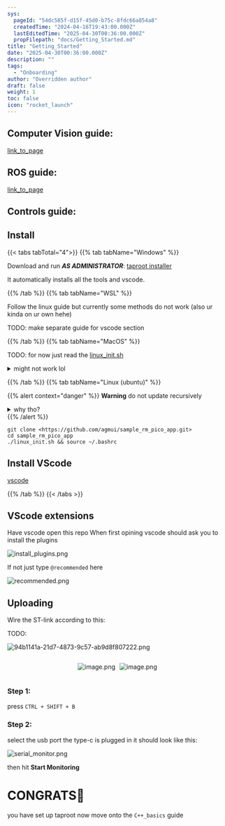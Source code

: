 ```yaml
---
sys:
  pageId: "54dc585f-d15f-45d0-b75c-8fdc66a854a8"
  createdTime: "2024-04-16T19:43:00.000Z"
  lastEditedTime: "2025-04-30T00:36:00.000Z"
  propFilepath: "docs/Getting_Started.md"
title: "Getting_Started"
date: "2025-04-30T00:36:00.000Z"
description: ""
tags:
  - "Onboarding"
author: "Overridden author"
draft: false
weight: 1
toc: false
icon: "rocket_launch"
---
```


## Computer Vision guide:

[link_to_page](86d45bc0-388b-4d26-8848-44f255f73d0e)

## ROS guide:

[link_to_page](3c76c1de-ec8f-46d6-8b0a-294005edc2d5)

## Controls guide:

## Install

{{< tabs tabTotal="4">}}
{{% tab tabName="Windows" %}}

Download and run _**AS ADMINISTRATOR**_: [taproot installer](https://github.com/Thornbots/TeachingFreshies/releases/tag/1.0)

It automatically installs all the tools and vscode.

{{% /tab %}}
{{% tab tabName="WSL" %}}

Follow the linux guide but currently some methods do not work (also ur kinda on ur own hehe)

TODO: make separate guide for vscode section

{{% /tab %}}
{{% tab tabName="MacOS" %}}

TODO: for now just read the [linux_init.sh](https://github.com/agmui/sample_rm_pico_app/blob/main/linux_init.sh)

<details>
<summary>might not work lol</summary>

`brew install libusb pkg-config`

Next install: [vscode](https://code.visualstudio.com/Download)

</details>

{{% /tab %}}
{{% tab tabName="Linux (ubuntu)" %}}

{{% alert context="danger" %}}
**Warning** do not update recursively
<details>
<summary>why tho?</summary>
There are some submodules that may go on for a while (like tinyusb) and I highly
recommend you don't need to get them.
If you want to see what submodules I update just look in `linux_init.sh`
</details>
{{% /alert %}}

```shell
git clone <https://github.com/agmui/sample_rm_pico_app.git>
cd sample_rm_pico_app
./linux_init.sh && source ~/.bashrc
```

## Install VScode

[vscode](https://code.visualstudio.com/Download)

{{% /tab %}}
{{< /tabs >}}

## VScode extensions

Have vscode open this repo
When first opining vscode should ask you to install the plugins

![install_plugins.png](https://prod-files-secure.s3.us-west-2.amazonaws.com/d518164a-d88e-44d1-a4ee-3adb3bd8bce0/89bd30f0-1825-4e77-867b-0a41ce370880/install_plugins.png?X-Amz-Algorithm=AWS4-HMAC-SHA256&X-Amz-Content-Sha256=UNSIGNED-PAYLOAD&X-Amz-Credential=ASIAZI2LB46675BHIH7Z%2F20250626%2Fus-west-2%2Fs3%2Faws4_request&X-Amz-Date=20250626T041824Z&X-Amz-Expires=3600&X-Amz-Security-Token=IQoJb3JpZ2luX2VjEFwaCXVzLXdlc3QtMiJIMEYCIQCdN9V7%2F5hiFBbBxeOft%2FOB3zPUvHLxfrltdOHBApjEEwIhAJ6CHis%2FyK7CW0QlT1eAu56nWa4OcqkdklXK6wssLwAoKv8DCFUQABoMNjM3NDIzMTgzODA1IgxnCV9im6cbS2VuudYq3ANpgOemIhs95gsmChmcz2HY4llW117lGjsFQIqr0pmJjFvDBHEFZZknx8EwyQIw78FHU7jAH1kmmTJMbl6kjnFirtnqcET7LZAlrPIYOsRyzSzTxw2z4n3jD4fmkPH%2B6pagxJlhI%2BuZQdgu9CzMVu8rXCuBWGoIhg6aOBCY%2BKsoJdvOJYsD3s8fa21WF2PFAVvWYk8x0%2FUn7Xn4Rkx2WBcFefmxvFjMJtg24cf6JHCQ1%2F05CRjdY1ZCYsaGqvQLJ79LvB0TvMFEKfeI%2B37FKXMLtys33hW5EnrxP%2B67ANWJtZHSeNtAyJ6qI0z%2FgiEIxbMcwk1EMZC%2FcfbBr8mcBXG3K15ShQIjl0uN00NMz%2FVnIN%2FyENkwbJKy8A9fCxKZyJYTk2HyTHYXCB97lke%2F8oEOXsWYkdJmNir44Jb%2FHAhFUcNFJneApgHcgNDX742aMp9F%2FizccKX%2B1aBhG6W4QYeoHUK7%2B9ufJVuEh4Td9e6j8yf5yimvB1xOMoWrlypEe%2Fmw%2Fax3IPjeAWkQ83eMUy2UphDUvlTNT8C9dhyFfUIsPVU0kjVWwnKgbrwPIeFbIfZbiDXO3yG97pLmx7qzj0L5F%2FEfLvCMVpwav53%2BH2Oj8shpxp7GIDT3FFsVDjCtifPCBjqkAeMlW8Pjhp15oKGMMUpCRTt0whTdF8%2F%2BXB1V13Ce9C%2F9Lchd7wsfI1x0ZaDi%2Bv6yrVqPnLsyFKJ6uoCCwfnhrwsut%2FRVt%2BP8B1UIJ9MEBYElnjlohAwPcrDm9h9m6jHSWEOiHZkl8X7I0mA41OvWbunj5EZqSNEWyXd2FSWsV19Lrn9BCY65ykRSpgpMgylqI6i9Lig2sfAyzrJBdZzq%2FQVyp6lQ&X-Amz-Signature=fb223ccee03ea2778012921978a2ebbd11302160eee7c0e800c6fdbc3dcd7fb9&X-Amz-SignedHeaders=host&x-amz-checksum-mode=ENABLED&x-id=GetObject)

If not just type `@recommended` here  

![recommended.png](https://prod-files-secure.s3.us-west-2.amazonaws.com/d518164a-d88e-44d1-a4ee-3adb3bd8bce0/61e661e9-5d85-4dfc-be0d-8d2097a5e793/recommended.png?X-Amz-Algorithm=AWS4-HMAC-SHA256&X-Amz-Content-Sha256=UNSIGNED-PAYLOAD&X-Amz-Credential=ASIAZI2LB46675BHIH7Z%2F20250626%2Fus-west-2%2Fs3%2Faws4_request&X-Amz-Date=20250626T041824Z&X-Amz-Expires=3600&X-Amz-Security-Token=IQoJb3JpZ2luX2VjEFwaCXVzLXdlc3QtMiJIMEYCIQCdN9V7%2F5hiFBbBxeOft%2FOB3zPUvHLxfrltdOHBApjEEwIhAJ6CHis%2FyK7CW0QlT1eAu56nWa4OcqkdklXK6wssLwAoKv8DCFUQABoMNjM3NDIzMTgzODA1IgxnCV9im6cbS2VuudYq3ANpgOemIhs95gsmChmcz2HY4llW117lGjsFQIqr0pmJjFvDBHEFZZknx8EwyQIw78FHU7jAH1kmmTJMbl6kjnFirtnqcET7LZAlrPIYOsRyzSzTxw2z4n3jD4fmkPH%2B6pagxJlhI%2BuZQdgu9CzMVu8rXCuBWGoIhg6aOBCY%2BKsoJdvOJYsD3s8fa21WF2PFAVvWYk8x0%2FUn7Xn4Rkx2WBcFefmxvFjMJtg24cf6JHCQ1%2F05CRjdY1ZCYsaGqvQLJ79LvB0TvMFEKfeI%2B37FKXMLtys33hW5EnrxP%2B67ANWJtZHSeNtAyJ6qI0z%2FgiEIxbMcwk1EMZC%2FcfbBr8mcBXG3K15ShQIjl0uN00NMz%2FVnIN%2FyENkwbJKy8A9fCxKZyJYTk2HyTHYXCB97lke%2F8oEOXsWYkdJmNir44Jb%2FHAhFUcNFJneApgHcgNDX742aMp9F%2FizccKX%2B1aBhG6W4QYeoHUK7%2B9ufJVuEh4Td9e6j8yf5yimvB1xOMoWrlypEe%2Fmw%2Fax3IPjeAWkQ83eMUy2UphDUvlTNT8C9dhyFfUIsPVU0kjVWwnKgbrwPIeFbIfZbiDXO3yG97pLmx7qzj0L5F%2FEfLvCMVpwav53%2BH2Oj8shpxp7GIDT3FFsVDjCtifPCBjqkAeMlW8Pjhp15oKGMMUpCRTt0whTdF8%2F%2BXB1V13Ce9C%2F9Lchd7wsfI1x0ZaDi%2Bv6yrVqPnLsyFKJ6uoCCwfnhrwsut%2FRVt%2BP8B1UIJ9MEBYElnjlohAwPcrDm9h9m6jHSWEOiHZkl8X7I0mA41OvWbunj5EZqSNEWyXd2FSWsV19Lrn9BCY65ykRSpgpMgylqI6i9Lig2sfAyzrJBdZzq%2FQVyp6lQ&X-Amz-Signature=e292760eef8a6b97f7f6faf05c7fb4900baa38553d3291c76e5e4a32c998780d&X-Amz-SignedHeaders=host&x-amz-checksum-mode=ENABLED&x-id=GetObject)

## Uploading

Wire the ST-link according to this:

TODO:

![94b1141a-21d7-4873-9c57-ab9d8f807222.png](https://prod-files-secure.s3.us-west-2.amazonaws.com/d518164a-d88e-44d1-a4ee-3adb3bd8bce0/e5fad17d-ab82-4300-9f4c-505ab4b1202c/94b1141a-21d7-4873-9c57-ab9d8f807222.png?X-Amz-Algorithm=AWS4-HMAC-SHA256&X-Amz-Content-Sha256=UNSIGNED-PAYLOAD&X-Amz-Credential=ASIAZI2LB46675BHIH7Z%2F20250626%2Fus-west-2%2Fs3%2Faws4_request&X-Amz-Date=20250626T041824Z&X-Amz-Expires=3600&X-Amz-Security-Token=IQoJb3JpZ2luX2VjEFwaCXVzLXdlc3QtMiJIMEYCIQCdN9V7%2F5hiFBbBxeOft%2FOB3zPUvHLxfrltdOHBApjEEwIhAJ6CHis%2FyK7CW0QlT1eAu56nWa4OcqkdklXK6wssLwAoKv8DCFUQABoMNjM3NDIzMTgzODA1IgxnCV9im6cbS2VuudYq3ANpgOemIhs95gsmChmcz2HY4llW117lGjsFQIqr0pmJjFvDBHEFZZknx8EwyQIw78FHU7jAH1kmmTJMbl6kjnFirtnqcET7LZAlrPIYOsRyzSzTxw2z4n3jD4fmkPH%2B6pagxJlhI%2BuZQdgu9CzMVu8rXCuBWGoIhg6aOBCY%2BKsoJdvOJYsD3s8fa21WF2PFAVvWYk8x0%2FUn7Xn4Rkx2WBcFefmxvFjMJtg24cf6JHCQ1%2F05CRjdY1ZCYsaGqvQLJ79LvB0TvMFEKfeI%2B37FKXMLtys33hW5EnrxP%2B67ANWJtZHSeNtAyJ6qI0z%2FgiEIxbMcwk1EMZC%2FcfbBr8mcBXG3K15ShQIjl0uN00NMz%2FVnIN%2FyENkwbJKy8A9fCxKZyJYTk2HyTHYXCB97lke%2F8oEOXsWYkdJmNir44Jb%2FHAhFUcNFJneApgHcgNDX742aMp9F%2FizccKX%2B1aBhG6W4QYeoHUK7%2B9ufJVuEh4Td9e6j8yf5yimvB1xOMoWrlypEe%2Fmw%2Fax3IPjeAWkQ83eMUy2UphDUvlTNT8C9dhyFfUIsPVU0kjVWwnKgbrwPIeFbIfZbiDXO3yG97pLmx7qzj0L5F%2FEfLvCMVpwav53%2BH2Oj8shpxp7GIDT3FFsVDjCtifPCBjqkAeMlW8Pjhp15oKGMMUpCRTt0whTdF8%2F%2BXB1V13Ce9C%2F9Lchd7wsfI1x0ZaDi%2Bv6yrVqPnLsyFKJ6uoCCwfnhrwsut%2FRVt%2BP8B1UIJ9MEBYElnjlohAwPcrDm9h9m6jHSWEOiHZkl8X7I0mA41OvWbunj5EZqSNEWyXd2FSWsV19Lrn9BCY65ykRSpgpMgylqI6i9Lig2sfAyzrJBdZzq%2FQVyp6lQ&X-Amz-Signature=80d7d78a055034f0c3e21801032f16e390aa41b62c0d6e5c8a8bb021f8c68997&X-Amz-SignedHeaders=host&x-amz-checksum-mode=ENABLED&x-id=GetObject)

<div style="display: flex;flex-direction: row; column-gap:10px; max-width: 630px;justify-content: center;">
<div>

![image.png](https://prod-files-secure.s3.us-west-2.amazonaws.com/d518164a-d88e-44d1-a4ee-3adb3bd8bce0/210ecb78-1116-4d7b-b9b7-2292f66fa2c2/image.png?X-Amz-Algorithm=AWS4-HMAC-SHA256&X-Amz-Content-Sha256=UNSIGNED-PAYLOAD&X-Amz-Credential=ASIAZI2LB4667KUBUVKL%2F20250626%2Fus-west-2%2Fs3%2Faws4_request&X-Amz-Date=20250626T041825Z&X-Amz-Expires=3600&X-Amz-Security-Token=IQoJb3JpZ2luX2VjEFwaCXVzLXdlc3QtMiJHMEUCIHV1nOjnzjBVN%2FCKBN%2FxSJLUYueq7ESOlxbA0cy%2FHA4pAiEAltjA2JIj%2BpkEl91nX8JY%2BwhQ%2FTNFR6eA2WwPpvgbmRoq%2FwMIVRAAGgw2Mzc0MjMxODM4MDUiDDzYXw5vXFGhwrpvZSrcAxN7PZfjyWmJI7qWS7pakfYBVnIz91f%2BfQPZcqgWn8YVUA6D8f93Hfp4TdewCyRJ9Mws8PLuDcDbXF4JTQBLEYQx9PwE7tYQb0Pegs2NwuSmVslHyMLcIWaVjo1IdpPJUJLe%2FgUqi3BOZnYlnPWYKBHgKn8LmqReVKYP9CcdSu178T6jSCPCS4PB4V0sbbcbfUM4vSW%2FzJz1w2rREHdskjGDzHIeA4aIf86bbhcZIibTz6KLGaFzj5OG9mQYLMRmIt8WIiZNOngPaFrToW25BmqbLY4amqREICnod%2FWdGSuVl0hzPEmyL1iGW4fevgpNtG8MQNPjTl%2Fe9Le0ARAQNJkXYXjhirIoadsaD%2BxKpW6xYnfAIikyOCYKdDAU3hBeQumEUnsGmcA4AQWYGT0YVczGrd3srn%2F%2B0tVc%2BvZw8OXr1dxYKlj9m%2F8m44Pyy96pIwtwwwI3Il%2BOfuCT%2B3zQvtWVMH%2Fv0aIV1gLcebowk6nm0wl6EYh6VRVSEfMZIadtq4vTZJfs3iIi8dYJ77YcvuWmdbmqtwgRDu8uffxFh4hCWcm9Jkr4AC5uLautWCYDkIAswqNY7s98NIIlUKRzXgB2fZPl%2BbqYHZdMWt8sMsPT7gjgP2QsniUBetlnMNuI88IGOqUB4LW0yjWTMoyEzpSzoan2AEOLkr6hPw98yWpfUe0E1lyEpyNbJnO6JOTwD1KtilppNpBmPQugcFzvetUZdS48H9XG8hqrugGinQZx38i0Ue4NI4GDlj6m5KoYcdgO9DhNGJdn%2B5%2BJOWBcOoI971RWSc%2BOCdzEXdu%2F4g6ZNI2sSPY66NGlyIWdn6ss6Lx5V2jiYHZINx6o5c%2BW4aiHcWXsTImULxlr&X-Amz-Signature=98f206f4fb5b5c8fa33768b2d2eb31aeefe4c59e0709780c792ea0ae633c0d38&X-Amz-SignedHeaders=host&x-amz-checksum-mode=ENABLED&x-id=GetObject)

</div>
<div>

![image.png](https://prod-files-secure.s3.us-west-2.amazonaws.com/d518164a-d88e-44d1-a4ee-3adb3bd8bce0/33a0fd0f-8ca6-4a86-8e09-26e95ded1fff/image.png?X-Amz-Algorithm=AWS4-HMAC-SHA256&X-Amz-Content-Sha256=UNSIGNED-PAYLOAD&X-Amz-Credential=ASIAZI2LB466RT7KXKOM%2F20250626%2Fus-west-2%2Fs3%2Faws4_request&X-Amz-Date=20250626T041825Z&X-Amz-Expires=3600&X-Amz-Security-Token=IQoJb3JpZ2luX2VjEFwaCXVzLXdlc3QtMiJGMEQCIBJGaMYz7%2F3M064Zyt3ZJc5kqIbOOrXUFjA7pRwV4ZRuAiBlvAkjRps9TIPUmEFznWhmpl7pltKzYC%2BKGWvnhSQD0yr%2FAwhVEAAaDDYzNzQyMzE4MzgwNSIMke730AsEgEQwtB1TKtwD6SPQvhhm9VQ%2BMx%2B%2FKVV664tkPnVJx2nROniFdCnq2%2FJf9n8Spj6pekGOovkW%2FvZTwnhrNi7dYXWKMwYCsxtqPKjlECpP4RFEiZxE7oAJJ4Wso0d3YWvSP%2F28APobBxwgpcVQWuDBaae9oemLQ1Px7rsFnZbMmTcqw7YrCogD8o8Dr8zIoFcGRLK1Ch5G1Wt2SP1I1rCSZ5QkxviMyk8vp%2F1JZ2P8sjI8B5FdQa%2BeSrZbnBZTSc1m34b9AwpYdfCinzgif0dfOol9UubPeTUIAfzWJ1%2BS%2B9I1LLP1pNALE9MNzZ2jOrh0AIguH4Pven7TEaVdI1D6I2oF65KlbVf%2FBXQdJEs%2Fu%2Bq9Cjx9sYEsnwTPu%2BfHj3YZw5SZiUFoUZEIbKGI44uoqoJbsI3oDlYFmEhQic9dKLZZMWiqBL9qgJE8%2FDOByPM760Io3YXNCHnW%2FvPgM7fdPx8kaefNqCUPsUKCOUtkUmHnuYkBriyHoDL8wx6jI%2B11%2FLcz4ax52xyYWKz5Z%2FLCv7hLNXeR80Yqt73YZTiRXKG7EKB7ezifrWh80mUT6ZLqyGteqLb9v4gQrajrtkvYkyvPn7OiVR%2FW3WH9f1TtOIiqCLrxR4MRJ7QXzEIXznZDXwAhWksw8onzwgY6pgGs1TwhVeTq8Bp2CVWWZesCVoawVrVni03iFZUWtmIRLWJmYBz%2Fi36KZVifQdMtHafbXzXafAx%2FTLhz3LVo1R%2FZ%2FVa5LucqBs340umWsmBuX1IGNT2No%2F3b4q%2BiGrN70hkvqZqHOvzXSAvm4ciOVg0htCylnNelhdPjx9k0irZ1qrd4r%2BuQ9cI4tST64c33xeKndJOlFcoYELN%2Fm37QPoNpFI8EG0yJ&X-Amz-Signature=a78790a7decf3d37139517110a138fadb00a2342494876b43d7ede6a2e19de50&X-Amz-SignedHeaders=host&x-amz-checksum-mode=ENABLED&x-id=GetObject)

</div>
</div>

### Step 1:

press `CTRL + SHIFT + B`

### Step 2:

select the usb port the type-c is plugged in it should look like this:

![serial_monitor.png](https://prod-files-secure.s3.us-west-2.amazonaws.com/d518164a-d88e-44d1-a4ee-3adb3bd8bce0/f03f4774-05d4-4393-b6a0-d5efb6d315ab/serial_monitor.png?X-Amz-Algorithm=AWS4-HMAC-SHA256&X-Amz-Content-Sha256=UNSIGNED-PAYLOAD&X-Amz-Credential=ASIAZI2LB46675BHIH7Z%2F20250626%2Fus-west-2%2Fs3%2Faws4_request&X-Amz-Date=20250626T041824Z&X-Amz-Expires=3600&X-Amz-Security-Token=IQoJb3JpZ2luX2VjEFwaCXVzLXdlc3QtMiJIMEYCIQCdN9V7%2F5hiFBbBxeOft%2FOB3zPUvHLxfrltdOHBApjEEwIhAJ6CHis%2FyK7CW0QlT1eAu56nWa4OcqkdklXK6wssLwAoKv8DCFUQABoMNjM3NDIzMTgzODA1IgxnCV9im6cbS2VuudYq3ANpgOemIhs95gsmChmcz2HY4llW117lGjsFQIqr0pmJjFvDBHEFZZknx8EwyQIw78FHU7jAH1kmmTJMbl6kjnFirtnqcET7LZAlrPIYOsRyzSzTxw2z4n3jD4fmkPH%2B6pagxJlhI%2BuZQdgu9CzMVu8rXCuBWGoIhg6aOBCY%2BKsoJdvOJYsD3s8fa21WF2PFAVvWYk8x0%2FUn7Xn4Rkx2WBcFefmxvFjMJtg24cf6JHCQ1%2F05CRjdY1ZCYsaGqvQLJ79LvB0TvMFEKfeI%2B37FKXMLtys33hW5EnrxP%2B67ANWJtZHSeNtAyJ6qI0z%2FgiEIxbMcwk1EMZC%2FcfbBr8mcBXG3K15ShQIjl0uN00NMz%2FVnIN%2FyENkwbJKy8A9fCxKZyJYTk2HyTHYXCB97lke%2F8oEOXsWYkdJmNir44Jb%2FHAhFUcNFJneApgHcgNDX742aMp9F%2FizccKX%2B1aBhG6W4QYeoHUK7%2B9ufJVuEh4Td9e6j8yf5yimvB1xOMoWrlypEe%2Fmw%2Fax3IPjeAWkQ83eMUy2UphDUvlTNT8C9dhyFfUIsPVU0kjVWwnKgbrwPIeFbIfZbiDXO3yG97pLmx7qzj0L5F%2FEfLvCMVpwav53%2BH2Oj8shpxp7GIDT3FFsVDjCtifPCBjqkAeMlW8Pjhp15oKGMMUpCRTt0whTdF8%2F%2BXB1V13Ce9C%2F9Lchd7wsfI1x0ZaDi%2Bv6yrVqPnLsyFKJ6uoCCwfnhrwsut%2FRVt%2BP8B1UIJ9MEBYElnjlohAwPcrDm9h9m6jHSWEOiHZkl8X7I0mA41OvWbunj5EZqSNEWyXd2FSWsV19Lrn9BCY65ykRSpgpMgylqI6i9Lig2sfAyzrJBdZzq%2FQVyp6lQ&X-Amz-Signature=695dbb30c4d5de3203c86a219c3037a144c006d6927a6c9e2b0e54a34f56de3f&X-Amz-SignedHeaders=host&x-amz-checksum-mode=ENABLED&x-id=GetObject)

then hit **Start Monitoring**

# CONGRATS🎉

you have set up taproot now move onto the `C++_basics` guide

